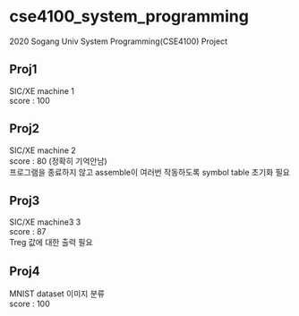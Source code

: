 # cse4100_system_programming
2020 Sogang Univ System Programming(CSE4100) Project

## Proj1
SIC/XE machine 1  
score : 100

## Proj2
SIC/XE machine 2  
score : 80 (정확히 기억안남)  
프로그램을 종료하지 않고 assemble이 여러번 작동하도록 symbol table 초기화 필요

## Proj3
SIC/XE machine3 3  
score : 87  
Treg 값에 대한 출력 필요

## Proj4
MNIST dataset 이미지 분류  
score : 100
